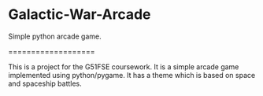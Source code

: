Galactic-War-Arcade
===================

Simple python arcade game.

===================

This is a project for the G51FSE coursework. It is a simple arcade game implemented using python/pygame. It has a theme which is based on space and spaceship battles.
